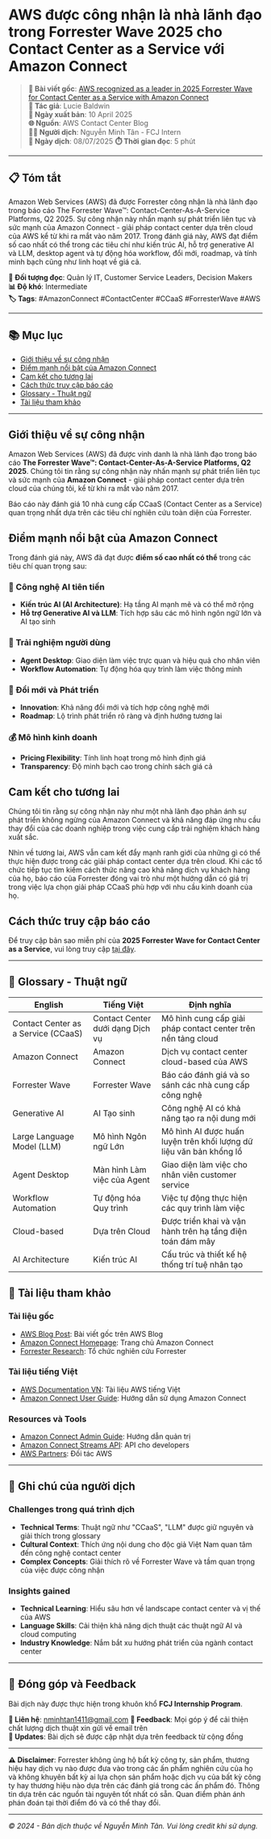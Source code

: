 # AWS được công nhận là nhà lãnh đạo trong Forrester Wave 2025 cho Contact Center as a Service với Amazon Connect

> **📖 Bài viết gốc**: [AWS recognized as a leader in 2025 Forrester Wave for Contact Center as a Service with Amazon Connect](https://aws.amazon.com/blogs/contact-center/forresterwave2025/)  
> **👤 Tác giả**: Lucie Baldwin  
> **📅 Ngày xuất bản**: 10 April 2025  
> **🌐 Nguồn**: AWS Contact Center Blog  
> **👨‍💻 Người dịch**: Nguyễn Minh Tân - FCJ Intern  
> **📅 Ngày dịch**: 08/07/2025 
> **⏱️ Thời gian đọc**: 5 phút

---

## 📋 Tóm tắt

Amazon Web Services (AWS) đã được Forrester công nhận là nhà lãnh đạo trong báo cáo The Forrester Wave™: Contact-Center-As-A-Service Platforms, Q2 2025. Sự công nhận này nhấn mạnh sự phát triển liên tục và sức mạnh của Amazon Connect - giải pháp contact center dựa trên cloud của AWS kể từ khi ra mắt vào năm 2017. Trong đánh giá này, AWS đạt điểm số cao nhất có thể trong các tiêu chí như kiến trúc AI, hỗ trợ generative AI và LLM, desktop agent và tự động hóa workflow, đổi mới, roadmap, và tính minh bạch cũng như linh hoạt về giá cả.

**🎯 Đối tượng đọc**: Quản lý IT, Customer Service Leaders, Decision Makers  
**📊 Độ khó**: Intermediate  
**🏷️ Tags**: #AmazonConnect #ContactCenter #CCaaS #ForresterWave #AWS

---

## 📚 Mục lục

- [Giới thiệu về sự công nhận](#giới-thiệu-về-sự-công-nhận)
- [Điểm mạnh nổi bật của Amazon Connect](#điểm-mạnh-nổi-bật-của-amazon-connect)
- [Cam kết cho tương lai](#cam-kết-cho-tương-lai)
- [Cách thức truy cập báo cáo](#cách-thức-truy-cập-báo-cáo)
- [Glossary - Thuật ngữ](#glossary---thuật-ngữ)
- [Tài liệu tham khảo](#tài-liệu-tham-khảo)

---

## Giới thiệu về sự công nhận

Amazon Web Services (AWS) đã được vinh danh là nhà lãnh đạo trong báo cáo **The Forrester Wave™: Contact-Center-As-A-Service Platforms, Q2 2025**. Chúng tôi tin rằng sự công nhận này nhấn mạnh sự phát triển liên tục và sức mạnh của **Amazon Connect** - giải pháp contact center dựa trên cloud của chúng tôi, kể từ khi ra mắt vào năm 2017.

Báo cáo này đánh giá 10 nhà cung cấp CCaaS (Contact Center as a Service) quan trọng nhất dựa trên các tiêu chí nghiên cứu toàn diện của Forrester.

## Điểm mạnh nổi bật của Amazon Connect

Trong đánh giá này, AWS đã đạt được **điểm số cao nhất có thể** trong các tiêu chí quan trọng sau:

### 🤖 Công nghệ AI tiên tiến
- **Kiến trúc AI (AI Architecture)**: Hạ tầng AI mạnh mẽ và có thể mở rộng
- **Hỗ trợ Generative AI và LLM**: Tích hợp sâu các mô hình ngôn ngữ lớn và AI tạo sinh

### 💼 Trải nghiệm người dùng
- **Agent Desktop**: Giao diện làm việc trực quan và hiệu quả cho nhân viên
- **Workflow Automation**: Tự động hóa quy trình làm việc thông minh

### 🚀 Đổi mới và Phát triển
- **Innovation**: Khả năng đổi mới và tích hợp công nghệ mới
- **Roadmap**: Lộ trình phát triển rõ ràng và định hướng tương lai

### 💰 Mô hình kinh doanh
- **Pricing Flexibility**: Tính linh hoạt trong mô hình định giá
- **Transparency**: Độ minh bạch cao trong chính sách giá cả

## Cam kết cho tương lai

Chúng tôi tin rằng sự công nhận này như một nhà lãnh đạo phản ánh sự phát triển không ngừng của Amazon Connect và khả năng đáp ứng nhu cầu thay đổi của các doanh nghiệp trong việc cung cấp trải nghiệm khách hàng xuất sắc.

Nhìn về tương lai, AWS vẫn cam kết đẩy mạnh ranh giới của những gì có thể thực hiện được trong các giải pháp contact center dựa trên cloud. Khi các tổ chức tiếp tục tìm kiếm cách thức nâng cao khả năng dịch vụ khách hàng của họ, báo cáo của Forrester đóng vai trò như một hướng dẫn có giá trị trong việc lựa chọn giải pháp CCaaS phù hợp với nhu cầu kinh doanh của họ.

## Cách thức truy cập báo cáo

Để truy cập bản sao miễn phí của **2025 Forrester Wave for Contact Center as a Service**, vui lòng truy cập [tại đây](https://aws.amazon.com/blogs/contact-center/forresterwave2025/).

---

## 📖 Glossary - Thuật ngữ

| English | Tiếng Việt | Định nghĩa |
|---------|------------|------------|
| Contact Center as a Service (CCaaS) | Contact Center dưới dạng Dịch vụ | Mô hình cung cấp giải pháp contact center trên nền tảng cloud |
| Amazon Connect | Amazon Connect | Dịch vụ contact center cloud-based của AWS |
| Forrester Wave | Forrester Wave | Báo cáo đánh giá và so sánh các nhà cung cấp công nghệ |
| Generative AI | AI Tạo sinh | Công nghệ AI có khả năng tạo ra nội dung mới |
| Large Language Model (LLM) | Mô hình Ngôn ngữ Lớn | Mô hình AI được huấn luyện trên khối lượng dữ liệu văn bản khổng lồ |
| Agent Desktop | Màn hình Làm việc của Agent | Giao diện làm việc cho nhân viên customer service |
| Workflow Automation | Tự động hóa Quy trình | Việc tự động thực hiện các quy trình làm việc |
| Cloud-based | Dựa trên Cloud | Được triển khai và vận hành trên hạ tầng điện toán đám mây |
| AI Architecture | Kiến trúc AI | Cấu trúc và thiết kế hệ thống trí tuệ nhân tạo |

## 🔗 Tài liệu tham khảo

### Tài liệu gốc
- [AWS Blog Post](https://aws.amazon.com/blogs/contact-center/forresterwave2025/): Bài viết gốc trên AWS Blog
- [Amazon Connect Homepage](https://aws.amazon.com/connect/): Trang chủ Amazon Connect
- [Forrester Research](https://www.forrester.com/): Tổ chức nghiên cứu Forrester

### Tài liệu tiếng Việt
- [AWS Documentation VN](https://docs.aws.amazon.com/): Tài liệu AWS tiếng Việt
- [Amazon Connect User Guide](https://docs.aws.amazon.com/connect/): Hướng dẫn sử dụng Amazon Connect

### Resources và Tools
- [Amazon Connect Admin Guide](https://docs.aws.amazon.com/connect/): Hướng dẫn quản trị
- [Amazon Connect Streams API](https://github.com/amazon-connect/amazon-connect-streams): API cho developers
- [AWS Partners](https://aws.amazon.com/partners/): Đối tác AWS

---

## 💬 Ghi chú của người dịch

### Challenges trong quá trình dịch
- **Technical Terms**: Thuật ngữ như "CCaaS", "LLM" được giữ nguyên và giải thích trong glossary
- **Cultural Context**: Thích ứng nội dung cho độc giả Việt Nam quan tâm đến công nghệ contact center
- **Complex Concepts**: Giải thích rõ về Forrester Wave và tầm quan trọng của việc được công nhận

### Insights gained
- **Technical Learning**: Hiểu sâu hơn về landscape contact center và vị thế của AWS
- **Language Skills**: Cải thiện khả năng dịch thuật các thuật ngữ AI và cloud computing
- **Industry Knowledge**: Nắm bắt xu hướng phát triển của ngành contact center

---

## 🤝 Đóng góp và Feedback

Bài dịch này được thực hiện trong khuôn khổ **FCJ Internship Program**. 

**📧 Liên hệ**: nminhtan1411@gmail.com 
**💬 Feedback**: Mọi góp ý để cải thiện chất lượng dịch thuật xin gửi về email trên  
**🔄 Updates**: Bài dịch sẽ được cập nhật dựa trên feedback từ cộng đồng

---

**⚠️ Disclaimer**: Forrester không ủng hộ bất kỳ công ty, sản phẩm, thương hiệu hay dịch vụ nào được đưa vào trong các ấn phẩm nghiên cứu của họ và không khuyên bất kỳ ai lựa chọn sản phẩm hoặc dịch vụ của bất kỳ công ty hay thương hiệu nào dựa trên các đánh giá trong các ấn phẩm đó. Thông tin dựa trên các nguồn tài nguyên tốt nhất có sẵn. Quan điểm phản ánh phán đoán tại thời điểm đó và có thể thay đổi.

---

*© 2024 - Bản dịch thuộc về Nguyễn Minh Tân. Vui lòng credit khi sử dụng.* 